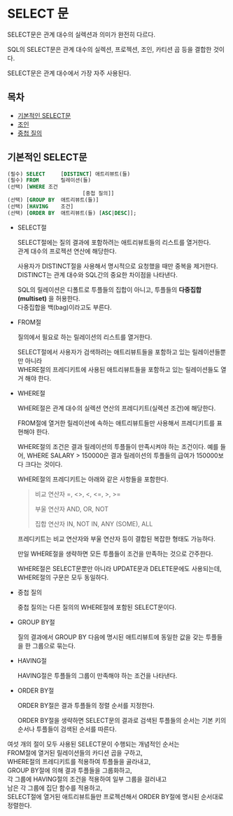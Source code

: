 # SELECT 문

SELECT문은 관계 대수의 실렉션과 의미가 완전히 다르다.

SQL의 SELECT문은 관계 대수의 실렉션, 프로젝션, 조인, 카티션 곱 등을 결합한 것이다.

SELECT문은 관계 대수에서 가장 자주 사용된다.



## 목차

- [기본적인 SELECT문](#기본적인-SELECT문)
- [조인](#조인)
- [중첩 질의](#중첩-질의)



## 기본적인 SELECT문

```sql
(필수) SELECT		[DISTINCT] 애트리뷰트(들)
(필수) FROM		릴레이션(들)
(선택) [WHERE	조건
						[중첩 질의]]
(선택) [GROUP BY	애트리뷰트(들)]
(선택) [HAVING	조건]
(선택) [ORDER BY	애트리뷰트(들) [ASC|DESC]];
```



- SELECT절

  SELECT절에는 질의 결과에 포함하려는 애트리뷰트들의 리스트를 열거한다.  
  관계 대수의 프로젝션 연산에 해당한다.

  사용자가 DISTINCT절을 사용해서 명시적으로 요청했을 때만 중복을 제거한다.  
  DISTINCT는 관계 대수와 SQL간의 중요한 차이점을 나타낸다.

  SQL의 릴레이션은 디폴트로 투플들의 집합이 아니고, 투플들의 __다중집합(multiset)__ 을 허용한다.  
  다중집합을 백(bag)이라고도 부른다.

  

- FROM절

  질의에서 필요로 하는 릴레이션의 리스트를 열거한다.

  SELECT절에서 사용자가 검색하려는 애트리뷰트들을 포함하고 있는 릴레이션들뿐만 아니라  
  WHERE절의 프레디키트에 사용된 애트리뷰트들을 포함하고 있는 릴레이션들도 열거 해야 한다.

  

- WHERE절

  WHERE절은 관계 대수의 실렉션 연산의 프레디키트(실렉션 조건)에 해당한다.

  FROM절에 열거한 릴레이션에 속하는 애트리뷰트들만 사용해서 프레디키트를 표현해야 한다.

  WHERE절의 조건은 결과 릴레이션의 투플들이 만족시켜야 하는 조건이다.
  예를 들어, WHERE SALARY > 150000은 결과 릴레이션의 투플들의 급여가 150000보다 크다는 것이다.

  WHERE절의 프레디키트는 아래와 같은 사항들을 포함한다.

  > 비교 연산자			=, <>, <, <=, >, >=
  >
  > 부울 연산자			AND, OR, NOT
  >
  > 집합 연산자			IN, NOT IN, ANY (SOME), ALL

  프레디키트는 비교 연산자와 부울 연산자 등이 결합된 복잡한 형태도 가능하다.

  만일 WHERE절을 생략하면 모든 투플들이 조건을 만족하는 것으로 간주한다.

  WHERE절은 SELECT문뿐만 아니라 UPDATE문과 DELETE문에도 사용되는데, WHERE절의 구문은 모두 동일하다.

- 중첩 질의

  중첩 질의는 다른 질의의 WHERE절에 포함된 SELECT문이다.

  

- GROUP BY절

  질의 결과에서 GROUP BY 다음에 명시된 애트리뷰트에 동일한 값을 갖는 투플들을 한 그룹으로 묶는다.

  

- HAVING절

  HAVING절은 투플들의 그룹이 만족해야 하는 조건을 나타낸다.

  

- ORDER BY절

  ORDER BY절은 결과 투플들의 정렬 순서를 지정한다.

  ORDER BY절을 생략하면 SELECT문의 결과로 검색된 투플들의 순서는 기본 키의 순서나 투플들이 검색된 순서를 따른다.



여섯 개의 절이 모두 사용된 SELECT문이 수행되는 개념적인 순서는  
FROM절에 열거된 릴레이션들의 카디션 곱을 구하고,  
WHERE절의 프레디키트를 적용하여 투플들을 골라내고,  
GROUP BY절에 의해 결과 투플들을 그룹화하고,  
각 그룹에 HAVING절의 조건을 적용하여 일부 그룹을 걸러내고  
남은 각 그룹에 집단 함수를 적용하고,  
SELECT절에 열거된 애트리뷰트들만 프로젝션해서 ORDER BY절에 명시된 순서대로 정렬한다.

